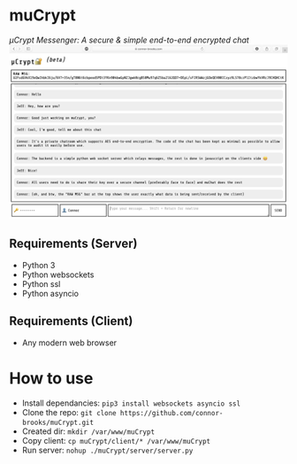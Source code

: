 # muCrypt
*μCrypt Messenger: A secure & simple end-to-end encrypted chat*
![screenshot](screenshot.png)

## Requirements (Server)
* Python 3
* Python websockets
* Python ssl
* Python asyncio

## Requirements (Client)
* Any modern web browser

# How to use
* Install dependancies: `pip3 install websockets asyncio ssl`
* Clone the repo: `git clone https://github.com/connor-brooks/muCrypt.git`
* Created dir: `mkdir /var/www/muCrypt`
* Copy client: `cp muCrypt/client/* /var/www/muCrypt`
* Run server: `nohup ./muCrypt/server/server.py`
